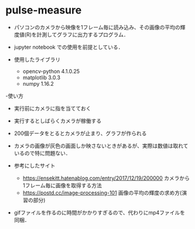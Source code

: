 # pulse-measure
- パソコンのカメラから映像を1フレーム毎に読み込み、その画像の平均の輝度値(R)を計測してグラフに出力するプログラム．
- jupyter notebook での使用を前提としている．

- 使用したライブラリ
  - opencv-python                      4.1.0.25
  - matplotlib                         3.0.3
  - numpy                              1.16.2 

-使い方
  - 実行前にカメラに指を当てておく
  - 実行するとしばらくカメラが稼働する
  - 200個データをとるとカメラが止まり、グラフが作られる
  - カメラの画像が灰色の画面しか映さないときがあるが、実際は数値は取れているので特に問題ない．
  
- 参考にしたサイト
  - https://ensekitt.hatenablog.com/entry/2017/12/19/200000     カメラから1フレーム毎に画像を取得する方法
  - https://postd.cc/image-processing-101     画像の平均の輝度の求め方(演習の部分)
- gifファイルを作るのに時間がかかりすぎるので、代わりにmp4ファイルを同梱．

